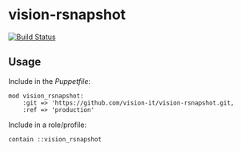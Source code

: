 # vision-rsnapshot

[![Build Status](https://travis-ci.org/vision-it/vision-rsnapshot.svg?branch=production)](https://travis-ci.org/vision-it/vision-rsnapshot)

## Usage

Include in the *Puppetfile*:

```
mod vision_rsnapshot:
    :git => 'https://github.com/vision-it/vision-rsnapshot.git,
    :ref => 'production'
```

Include in a role/profile:

```puppet
contain ::vision_rsnapshot
```

